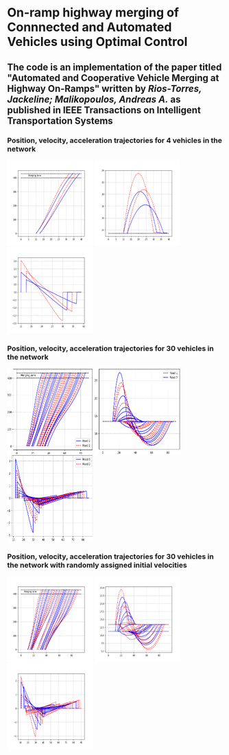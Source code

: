 # On-ramp highway merging of Connnected and Automated Vehicles using Optimal Control

## The code is an implementation of the paper titled **"Automated and Cooperative Vehicle Merging at Highway On-Ramps"** written by *Rios-Torres, Jackeline; Malikopoulos, Andreas A.* as published in IEEE Transactions on Intelligent Transportation Systems

### Position, velocity, acceleration trajectories for 4 vehicles in the network

<img src="images/Case1_position.png" width="200" height="200"> <img src="images/Case1_velocity.png" width="200" height="200"> <img src="images/Case1_acceleration.png" width="200" height="200">

### Position, velocity, acceleration trajectories for 30 vehicles in the network

<img src="images/Case2_position2.png" width="200" height="200"> <img src="images/Case2_velocity2.png" width="200" height="200"> <img src="images/Case2_acceleration2.png" width="200" height="200">

### Position, velocity, acceleration trajectories for 30 vehicles in the network with randomly assigned initial velocities

<img src="images/Case3_position.png" width="200" height="200"> <img src="images/Case3_velocity.png" width="200" height="200"> <img src="images/Case3_acceleration.png" width="200" height="200">





